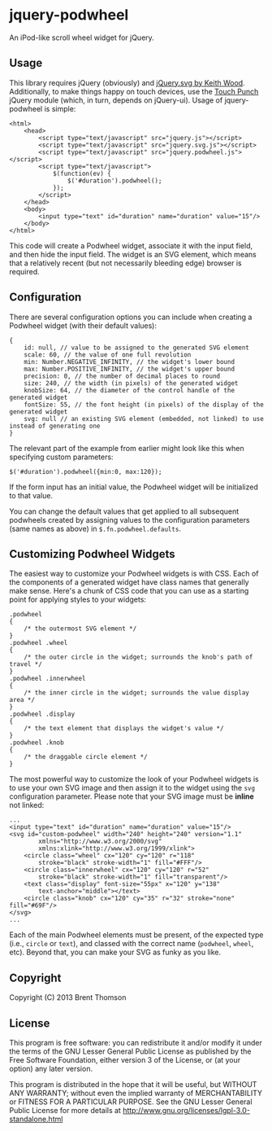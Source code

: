 jquery-podwheel
===============

An iPod-like scroll wheel widget for jQuery.

Usage
-----

This library requires jQuery (obviously) and [jQuery.svg by Keith
Wood](http://keith-wood.name/svg.html). Additionally, to make things happy on
touch devices, use the [Touch Punch](http://touchpunch.furf.com/) jQuery module
(which, in turn, depends on jQuery-ui). Usage of jquery-podwheel is simple:

	<html>
		<head>
			<script type="text/javascript" src="jquery.js"></script>
			<script type="text/javascript" src="jquery.svg.js"></script>
			<script type="text/javascript" src="jquery.podwheel.js"></script>
			<script type="text/javascript">
				$(function(ev) {
					$('#duration').podwheel();
				});
			</script>
		</head>
		<body>
			<input type="text" id="duration" name="duration" value="15"/>
		</body>
	</html>

This code will create a Podwheel widget, associate it with the input field, and
then hide the input field. The widget is an SVG element, which means that a
relatively recent (but not necessarily bleeding edge) browser is required.

Configuration
-------------

There are several configuration options you can include when creating a
Podwheel widget (with their default values):

	{
		id: null, // value to be assigned to the generated SVG element
		scale: 60, // the value of one full revolution
		min: Number.NEGATIVE_INFINITY, // the widget's lower bound
		max: Number.POSITIVE_INFINITY, // the widget's upper bound
		precision: 0, // the number of decimal places to round
		size: 240, // the width (in pixels) of the generated widget
		knobSize: 64, // the diameter of the control handle of the generated widget
		fontSize: 55, // the font height (in pixels) of the display of the generated widget
		svg: null // an existing SVG element (embedded, not linked) to use instead of generating one
	}

The relevant part of the example from earlier might look like this when
specifying custom parameters:

	$('#duration').podwheel({min:0, max:120});

If the form input has an initial value, the Podwheel widget will be initialized
to that value.

You can change the default values that get applied to all subsequent podwheels
created by assigning values to the configuration parameters (same names as
above) in `$.fn.podwheel.defaults`.

Customizing Podwheel Widgets
----------------------------

The easiest way to customize your Podwheel widgets is with CSS. Each of the
components of a generated widget have class names that generally make sense.
Here's a chunk of CSS code that you can use as a starting point for applying
styles to your widgets:

	.podwheel
	{
		/* the outermost SVG element */
	}
	.podwheel .wheel
	{
		/* the outer circle in the widget; surrounds the knob's path of travel */
	}
	.podwheel .innerwheel
	{
		/* the inner circle in the widget; surrounds the value display area */
	}
	.podwheel .display
	{
		/* the text element that displays the widget's value */
	}
	.podwheel .knob
	{
		/* the draggable circle element */
	}

The most powerful way to customize the look of your Podwheel widgets is to use
your own SVG image and then assign it to the widget using the `svg`
configuration parameter. Please note that your SVG image must be **inline** not
linked:

	...
	<input type="text" id="duration" name="duration" value="15"/>
	<svg id="custom-podwheel" width="240" height="240" version="1.1"
			xmlns="http://www.w3.org/2000/svg"
			xmlns:xlink="http://www.w3.org/1999/xlink">
		<circle class="wheel" cx="120" cy="120" r="118"
			stroke="black" stroke-width="1" fill="#FFF"/>
		<circle class="innerwheel" cx="120" cy="120" r="52"
			stroke="black" stroke-width="1" fill="transparent"/>
		<text class="display" font-size="55px" x="120" y="138"
			text-anchor="middle"></text>
		<circle class="knob" cx="120" cy="35" r="32" stroke="none" fill="#69F"/>
	</svg>
	...

Each of the main Podwheel elements must be present, of the expected type (i.e.,
`circle` or `text`), and classed with the correct name (`podwheel`, `wheel`,
etc). Beyond that, you can make your SVG as funky as you like.

Copyright
---------

Copyright (C) 2013 Brent Thomson

License
-------
This program is free software: you can redistribute it and/or modify it under
the terms of the GNU Lesser General Public License as published by the Free
Software Foundation, either version 3 of the License, or (at your option) any
later version.

This program is distributed in the hope that it will be useful, but WITHOUT ANY
WARRANTY; without even the implied warranty of MERCHANTABILITY or FITNESS FOR A
PARTICULAR PURPOSE. See the GNU Lesser General Public License for more details
at http://www.gnu.org/licenses/lgpl-3.0-standalone.html

